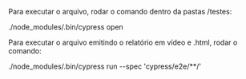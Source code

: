 
Para executar o arquivo, rodar o comando dentro da pastas /testes:

./node_modules/.bin/cypress open

Para executar o arquivo emitindo o relatório em vídeo e .html, rodar o comando:

./node_modules/.bin/cypress run --spec 'cypress/e2e/**/'